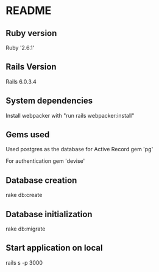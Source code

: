 # README
## Ruby version
Ruby '2.6.1'

## Rails Version
Rails 6.0.3.4

## System dependencies
Install webpacker with "run rails webpacker:install"

## Gems used
Used postgres as the database for Active Record
gem 'pg'

For authentication
gem 'devise'

## Database creation
rake db:create

## Database initialization
rake db:migrate

## Start application on local
rails s -p 3000
